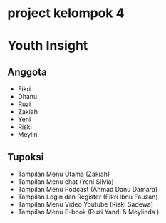 # project kelompok 4
# Youth Insight

## Anggota
- Fikri
- Dhanu
- Ruzi
- Zakiah
- Yeni
- Riski
- Meylin

## Tupoksi
- Tampilan Menu Utama (Zakiah)
- Tampilan Menu chat (Yeni Silvia)
- Tampilan Menu Podcast (Ahmad Danu Damara)
- Tampilan Login dan Register (Fikri Ibnu Fauzan)
- Tampilan Menu Video Youtube (Riski Sadewa)
- Tampilan Menu E-book (Ruzi Yandi & Meylinda )


